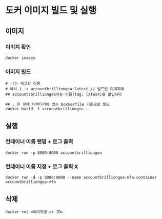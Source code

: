 # 도커 이미지 빌드 및 실행

## 이미지

### 이미지 확인

```
docker images
```

### 이미지 빌드

``` 
# -t는 태그랑 이름
# 예시 ) -t accountbrilliongea:latest // 빌드된 이미지에
## accountsbrilliongea라는 이름(tag: latest)을 붙입니다

## . 은 현재 디렉터리에 있는 Dockerfile 기준으로 빌드
docker build -t accountbrilliongea .
```


## 실행

### 컨테이너 이름 랜덤 + 로그 출력
```
docker run -p 8080:8080 accountbrilliongea 
```

### 컨테이너 이름 지정 + 로그 출력 X
```
docker run -d -p 8080:8080 --name accountbrilliongea-mfa-container accountbrilliongea-mfa
```

## 삭제

``` 
docker rmi <이미지명 or ID>
```